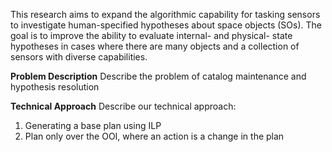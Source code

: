This research aims to expand the algorithmic capability for tasking sensors to investigate human-specified hypotheses about space objects (SOs).
The goal is to improve the ability to evaluate internal- and physical- state hypotheses in cases where there are many objects and a collection of sensors with diverse capabilities.


**Problem Description**
Describe the problem of catalog maintenance and hypothesis resolution


**Technical Approach**
Describe our technical approach:
1. Generating a base plan using ILP
2. Plan only over the OOI, where an action is a change in the plan

